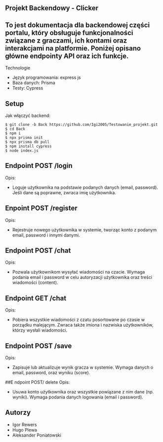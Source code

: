## Projekt Backendowy - Clicker
## To jest dokumentacja dla backendowej części portalu, który obsługuje funkcjonalności związane z graczami, ich kontami oraz interakcjami na platformie. Poniżej opisano główne endpointy API oraz ich funkcje.

Technologie
* Język programowania: express js
* Baza danych: Prisma
* Testy: Cypress


## Setup
Jak włączyć backend:

```
$ git clone -b Back https://github.com/Igi2005/Testowanie_projekt.git
$ cd Back
$ npm i
$ npx prisma init
$ npx prisma db pull
$ npm install cypress
$ node index.js
```

## Endpoint POST /login
Opis:
* Loguje użytkownika na podstawie podanych danych (email, password). Jeśli dane są poprawne, zwraca imię użytkownika.

## Enpoint POST /register
Opis:
* Rejestruje nowego użytkownika w systemie, tworząc konto z podanym email, password i innymi danymi.

## Endpoint POST /chat
Opis:
* Pozwala użytkownikom wysyłać wiadomości na czacie. Wymaga podania email i password w celu autoryzacji użytkownika oraz treści wiadomości (content).

## Endpoint GET /chat
Opis:
* Pobiera wszystkie wiadomości z czatu posortowane po czasie w porządku malejącym. Zwraca także imiona i nazwiska użytkowników, którzy wysłali wiadomości.

## Endpoint POST /save
Opis:
* Zapisuje lub aktualizuje wynik gracza w systemie. Wymaga danych o email, password, oraz wyniku (score).

##E ndpoint POST/ delete
Opis:
* Usuwa konto użytkownika oraz wszystkie powiązane z nim dane (np. wyniki). Wymaga podania danych logowania (email i password).

## Autorzy
* Igor Rewers
* Hugo Plewa
* Aleksander Poniatowski
